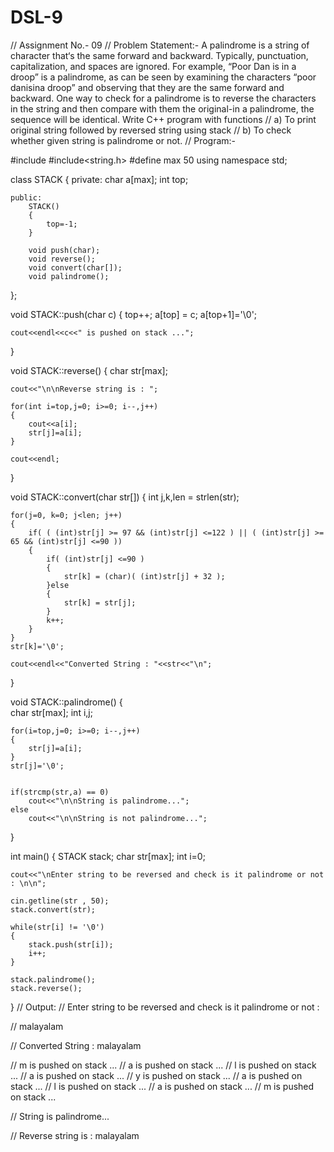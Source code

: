 # DSL-9
// Assignment No.- 09
// Problem Statement:- A palindrome is a string of character that‘s the same forward and backward. Typically, punctuation, capitalization, and spaces are ignored. For example, “Poor Dan is in a droop” is a palindrome, as can be seen by examining the characters “poor danisina droop” and observing that they are the same forward and backward. One way to check for a palindrome is to reverse the characters in the string and then compare with them the original-in a palindrome, the sequence will be identical. Write C++ program with functions 
// a) To print original string followed by reversed string using stack 
// b) To check whether given string is palindrome or not.
// Program:-

#include<iostream>
#include<string.h>
#define max 50
using namespace std;

class STACK
{
    private:
        char a[max];
        int top;
    
    public:
        STACK()
        {
            top=-1; 
        }   
        
        void push(char);
        void reverse(); 
        void convert(char[]);
        void palindrome();
};

void STACK::push(char c)
{
    top++;
    a[top] = c;
    a[top+1]='\0';
    
    cout<<endl<<c<<" is pushed on stack ...";
}

void STACK::reverse()
{
    char str[max];
    
    cout<<"\n\nReverse string is : ";
        
    for(int i=top,j=0; i>=0; i--,j++)
    {
        cout<<a[i];
        str[j]=a[i];
    }
    
    cout<<endl;
}

void STACK::convert(char str[])
{
    int j,k,len = strlen(str);

    for(j=0, k=0; j<len; j++)
    {
        if( ( (int)str[j] >= 97 && (int)str[j] <=122 ) || ( (int)str[j] >= 65 && (int)str[j] <=90 ))
        {
            if( (int)str[j] <=90 )
            {
                str[k] = (char)( (int)str[j] + 32 );
            }else
            {
                str[k] = str[j];                
            }
            k++;            
        }
    }
    str[k]='\0';

    cout<<endl<<"Converted String : "<<str<<"\n";
}



void STACK::palindrome()
{   
    char str[max];
    int i,j;        

    for(i=top,j=0; i>=0; i--,j++)
    {
        str[j]=a[i];
    }
    str[j]='\0';
    
    
    if(strcmp(str,a) == 0)
        cout<<"\n\nString is palindrome...";
    else
        cout<<"\n\nString is not palindrome...";
}

int main()
{
    STACK stack;
    char str[max];
    int i=0;
    
    cout<<"\nEnter string to be reversed and check is it palindrome or not : \n\n";
    
    cin.getline(str , 50);
    stack.convert(str);
    
    while(str[i] != '\0')
    {
        stack.push(str[i]);
        i++;
    }

    stack.palindrome();
    stack.reverse();  
}
// Output:
// Enter string to be reversed and check is it palindrome or not : 

// malayalam

// Converted String : malayalam

// m is pushed on stack ...
// a is pushed on stack ...
// l is pushed on stack ...
// a is pushed on stack ...
// y is pushed on stack ...
// a is pushed on stack ...
// l is pushed on stack ...
// a is pushed on stack ...
// m is pushed on stack ...

// String is palindrome...

// Reverse string is : malayalam
